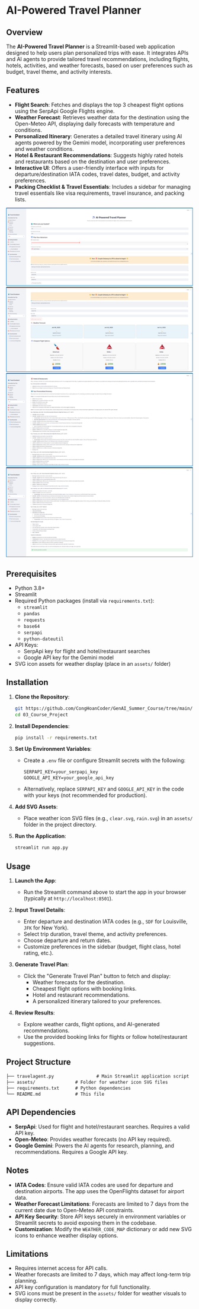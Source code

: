 # AI-Powered Travel Planner

## Overview
The **AI-Powered Travel Planner** is a Streamlit-based web application designed to help users plan personalized trips with ease. It integrates APIs and AI agents to provide tailored travel recommendations, including flights, hotels, activities, and weather forecasts, based on user preferences such as budget, travel theme, and activity interests.

## Features
- **Flight Search**: Fetches and displays the top 3 cheapest flight options using the SerpApi Google Flights engine.
- **Weather Forecast**: Retrieves weather data for the destination using the Open-Meteo API, displaying daily forecasts with temperature and conditions.
- **Personalized Itinerary**: Generates a detailed travel itinerary using AI agents powered by the Gemini model, incorporating user preferences and weather conditions.
- **Hotel & Restaurant Recommendations**: Suggests highly rated hotels and restaurants based on the destination and user preferences.
- **Interactive UI**: Offers a user-friendly interface with inputs for departure/destination IATA codes, travel dates, budget, and activity preferences.
- **Packing Checklist & Travel Essentials**: Includes a sidebar for managing travel essentials like visa requirements, travel insurance, and packing lists.

![App](./assets/App.png "AI-Powered Travel Planner")
![App](./assets/Flight_and_Weather.png "Flight & Weather")
![App](./assets/Hotel_and_Restaurant.png "Hotel & Restaurent")
![App](./assets/Suggestion.png "Suggestion")


## Prerequisites
- Python 3.8+
- Streamlit
- Required Python packages (install via `requirements.txt`):
  - `streamlit`
  - `pandas`
  - `requests`
  - `base64`
  - `serpapi`
  - `python-dateutil`
- API Keys:
  - SerpApi key for flight and hotel/restaurant searches
  - Google API key for the Gemini model
- SVG icon assets for weather display (place in an `assets/` folder)

## Installation
1. **Clone the Repository**:
   ```bash
   git https://github.com/CongHoanCoder/GenAI_Summer_Course/tree/main/03_Course_Project
   cd 03_Course_Project
   ```

2. **Install Dependencies**:
   ```bash
   pip install -r requirements.txt
   ```

3. **Set Up Environment Variables**:
   - Create a `.env` file or configure Streamlit secrets with the following:
     ```plaintext
     SERPAPI_KEY=your_serpapi_key
     GOOGLE_API_KEY=your_google_api_key
     ```
   - Alternatively, replace `SERPAPI_KEY` and `GOOGLE_API_KEY` in the code with your keys (not recommended for production).

4. **Add SVG Assets**:
   - Place weather icon SVG files (e.g., `clear.svg`, `rain.svg`) in an `assets/` folder in the project directory.

5. **Run the Application**:
   ```bash
   streamlit run app.py
   ```

## Usage
1. **Launch the App**:
   - Run the Streamlit command above to start the app in your browser (typically at `http://localhost:8501`).

2. **Input Travel Details**:
   - Enter departure and destination IATA codes (e.g., `SDF` for Louisville, `JFK` for New York).
   - Select trip duration, travel theme, and activity preferences.
   - Choose departure and return dates.
   - Customize preferences in the sidebar (budget, flight class, hotel rating, etc.).

3. **Generate Travel Plan**:
   - Click the "Generate Travel Plan" button to fetch and display:
     - Weather forecasts for the destination.
     - Cheapest flight options with booking links.
     - Hotel and restaurant recommendations.
     - A personalized itinerary tailored to your preferences.

4. **Review Results**:
   - Explore weather cards, flight options, and AI-generated recommendations.
   - Use the provided booking links for flights or follow hotel/restaurant suggestions.

## Project Structure
```plaintext
├── travelagent.py                # Main Streamlit application script
├── assets/               # Folder for weather icon SVG files
├── requirements.txt      # Python dependencies
└── README.md             # This file
```

## API Dependencies
- **SerpApi**: Used for flight and hotel/restaurant searches. Requires a valid API key.
- **Open-Meteo**: Provides weather forecasts (no API key required).
- **Google Gemini**: Powers the AI agents for research, planning, and recommendations. Requires a Google API key.

## Notes
- **IATA Codes**: Ensure valid IATA codes are used for departure and destination airports. The app uses the OpenFlights dataset for airport data.
- **Weather Forecast Limitations**: Forecasts are limited to 7 days from the current date due to Open-Meteo API constraints.
- **API Key Security**: Store API keys securely in environment variables or Streamlit secrets to avoid exposing them in the codebase.
- **Customization**: Modify the `WEATHER_CODE_MAP` dictionary or add new SVG icons to enhance weather display options.

## Limitations
- Requires internet access for API calls.
- Weather forecasts are limited to 7 days, which may affect long-term trip planning.
- API key configuration is mandatory for full functionality.
- SVG icons must be present in the `assets/` folder for weather visuals to display correctly.


